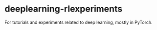 # deeplearning-rlexperiments

For tutorials and experiments related to deep learning, mostly in PyTorch.
